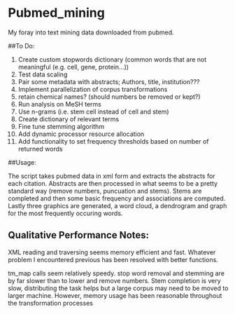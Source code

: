 # Pubmed_mining
My foray into text mining data downloaded from pubmed.

##To Do:
1. Create custom stopwords dictionary (common words that are not meaningful (e.g. cell, gene, protein...))
2. Test data scaling
3. Pair some metadata with abstracts; Authors, title, institution???
4. Implement parallelization of corpus transformations
5. retain chemical names? (should numbers be removed or kept?)
6. Run analysis on MeSH terms
7. Use n-grams (i.e. stem cell instead of cell and stem)
8. Create dictionary of relevant terms
9. Fine tune stemming algorithm
10. Add dynamic processor resource allocation
11. Add functionality to set frequency thresholds based on number of returned words

##Usage:

The script takes pubmed data in xml form and extracts the abstracts for each citation. Abstracts are then processed in what seems to be a pretty standard way
(remove numbers, puncuation and stems). Stems are completed and then some basic frequency and associations are computed. Lastly three graphics are generated,
a word cloud, a dendrogram and graph for the most frequently occuring words.

## Qualitative Performance Notes:

XML reading and traversing seems memory efficient and fast. Whatever problem I encountered previous has been resolved with better functions. 

tm_map calls seem relatively speedy. stop word removal and stemming are by far slower than to lower and remove numbers.
Stem completion is very slow, distributing the task helps but a large corpus may need to be moved to larger machine. 
However, memory usage has been reasonable throughout the transformation processes